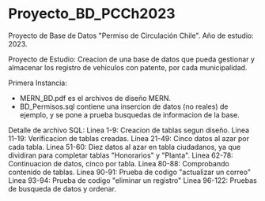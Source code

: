 # Proyecto_BD_PCCh2023
Proyecto de Base de Datos "Permiso de Circulación Chile".
Año de estudio: 2023.

Proyecto de Estudio: Creacion de una base de datos que pueda gestionar y almacenar los registro de vehiculos con patente, por cada municipalidad.

Primera Instancia:
  -  MERN_BD.pdf es el archivos de diseño MERN.
  -  BD_Permisos.sql contiene una insercion de datos (no reales) de ejemplo, y se pone a prueba busquedas de informacion de la base.

Detalle de archivo SQL:
  Linea 1-9:     Creacion de tablas segun diseño.
  Linea 11-19:   Verificacion de tablas creadas.
  Linea 21-49:   Cinco datos al azar por cada tabla.
  Linea 51-60:   Diez datos al azar en tabla ciudadanos, ya que dividiran para completar tablas "Honorarios" y "Planta".
  Linea 62-78:   Continuacion de datos, cinco por tabla.
  Linea 80-88:   Comprobando contenido de tablas.
  Linea 90-91:   Prueba de codigo "actualizar un correo"
  Linea 93-94:   Prueba de codigo "eliminar un registro"
  Linea 96-122:  Pruebas de busqueda de datos y ordenar.
